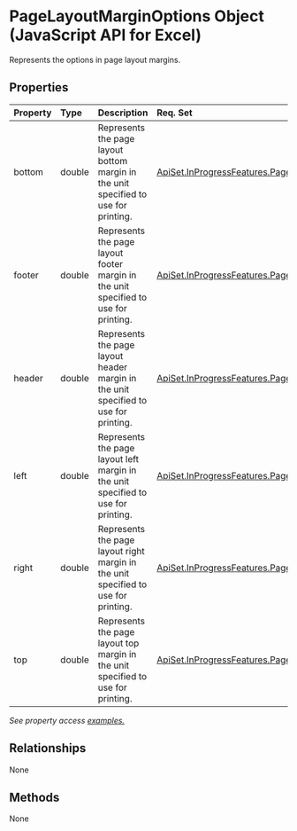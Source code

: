 # PageLayoutMarginOptions Object (JavaScript API for Excel)

Represents the options in page layout margins.

## Properties

| Property	   | Type	|Description| Req. Set|
|:---------------|:--------|:----------|:----|
|bottom|double|Represents the page layout bottom margin in the unit specified to use for printing.|[ApiSet.InProgressFeatures.PageLayout](../requirement-sets/excel-api-requirement-sets.md)|
|footer|double|Represents the page layout footer margin in the unit specified to use for printing.|[ApiSet.InProgressFeatures.PageLayout](../requirement-sets/excel-api-requirement-sets.md)|
|header|double|Represents the page layout header margin in the unit specified to use for printing.|[ApiSet.InProgressFeatures.PageLayout](../requirement-sets/excel-api-requirement-sets.md)|
|left|double|Represents the page layout left margin in the unit specified to use for printing.|[ApiSet.InProgressFeatures.PageLayout](../requirement-sets/excel-api-requirement-sets.md)|
|right|double|Represents the page layout right margin in the unit specified to use for printing.|[ApiSet.InProgressFeatures.PageLayout](../requirement-sets/excel-api-requirement-sets.md)|
|top|double|Represents the page layout top margin in the unit specified to use for printing.|[ApiSet.InProgressFeatures.PageLayout](../requirement-sets/excel-api-requirement-sets.md)|

_See property access [examples.](#property-access-examples)_

## Relationships
None


## Methods
None

